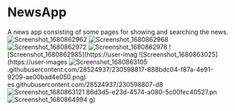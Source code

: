 # NewsApp
A news app consisting of some pages for showing and searching the news.
![Screenshot_1680862962](https://user-images.githubusercontent.com/28524937/230598760-d524628b-bd48-4f05-823e-b1d945302ae9.png)
![Screenshot_1680862968](https://user-images.githubusercontent.com/28524937/230598771-4991e5aa-fb4f-4abf-bba9-74fcc3e19426.png)
![Screenshot_1680862972](https://user-images.githubusercontent.com/28524937/230598786-ff6c1733-f667-4c20-aa61-7bb89a5f6296.png)
![Screenshot_1680862978](https://user-images.githubusercontent.com/28524937/230598795-c29bd15d-ca1c-4995-bb66-5b3c96e6b66e.png)
![Screenshot_1680862985](https://user-imag
![Screenshot_1680863025](https://user-images
![Screenshot_1680863105](https://user-images.githubusercontent.com/28524937/230598823-f1fe29aa-9bab-4bb8-9f01-4ab3b452b096.png)
.githubusercontent.com/28524937/230598817-888bdc04-f87a-4e91-9209-ae00bad4e050.png)
es.githubusercontent.com/28524937/230598807-d8
![Screenshot_1680863121](https://user-images.githubusercontent.com/28524937/230598829-1c303905-ecab-443c-a2f4-e428f4415b3b.png)
86d3d5-e23d-4574-a080-5c00fec40527.pn
![Screenshot_1680864994](https://user-images.githubusercontent.com/28524937/230598833-26438fd1-a639-47ce-8977-498d4d5fc713.png)
g)
